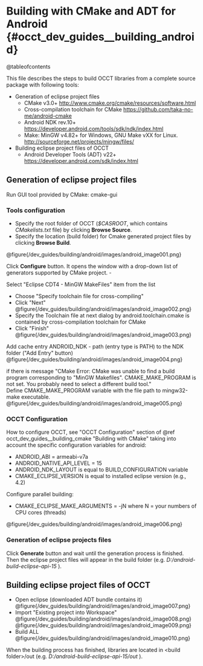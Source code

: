 Building with CMake and ADT for Android {#occt_dev_guides__building_android}
===================

@tableofcontents

This file describes the steps to build OCCT libraries from a complete source package
with following tools:
  - Generation of eclipse project files
    - CMake v3.0+ http://www.cmake.org/cmake/resources/software.html
    - Cross-compilation toolchain for CMake https://github.com/taka-no-me/android-cmake
    - Android NDK rev.10+ https://developer.android.com/tools/sdk/ndk/index.html
    - Make: MinGW v4.82+ for Windows, GNU Make vXX for Linux. http://sourceforge.net/projects/mingw/files/
  - Building eclipse project files of OCCT
    - Android Developer Tools (ADT) v22+ https://developer.android.com/sdk/index.html

## Generation of eclipse project files
Run GUI tool provided by CMake: cmake-gui

### Tools configuration
   - Specify the root folder of OCCT (<i>$CASROOT</i>, which contains *CMakelists.txt* file) by clicking **Browse Source**.
  - Specify the location (build folder) for Cmake generated project files by clicking **Browse Build**.

@figure{/dev_guides/building/android/images/android_image001.png}

Click **Configure** button. It opens the window with a drop-down list of generators supported by CMake project. - 

Select "Eclipse CDT4 - MinGW MakeFiles" item from the list
  - Choose "Specify toolchain file for cross-compiling"
  - Click "Next"
@figure{/dev_guides/building/android/images/android_image002.png}
  - Specify the Toolchain file at next dialog by android.toolchain.cmake is contained by cross-compilation toolchain for CMake
  - Click "Finish"
@figure{/dev_guides/building/android/images/android_image003.png}

Add cache entry ANDROID_NDK - path (entry type is PATH) to the NDK folder ("Add Entry" button)
@figure{/dev_guides/building/android/images/android_image004.png}

if there is message "CMake Error: CMake was unable to find a build program corresponding to "MinGW Makefiles".  CMAKE_MAKE_PROGRAM is not set.  You probably need to select a different build tool."  
Define CMAKE_MAKE_PROGRAM variable with the file path to mingw32-make executable. 
@figure{/dev_guides/building/android/images/android_image005.png}

### OCCT Configuration

How to configure OCCT, see "OCCT Configuration" section of @ref occt_dev_guides__building_cmake "Building with CMake"
taking into account the specific configuration variables for android:
  - ANDROID_ABI = armeabi-v7a
  - ANDROID_NATIVE_API_LEVEL = 15
  - ANDROID_NDK_LAYOUT is equal to BUILD_CONFIGURATION variable 
  - CMAKE_ECLIPSE_VERSION is equal to installed eclipse version (e.g., 4.2)

Configure parallel building:
  - CMAKE_ECLIPSE_MAKE_ARGUMENTS = -jN where N = your numbers of CPU cores (threads)

@figure{/dev_guides/building/android/images/android_image006.png}

### Generation of eclipse projects files

Click **Generate** button and wait until the generation process is finished. 
Then the eclipse project files will appear in the build folder (e.g. <i> D:/android-build-eclipse-api-15 </i>).

## Building eclipse project files of OCCT

  - Open eclipse (downloaded ADT bundle contains it)
  @figure{/dev_guides/building/android/images/android_image007.png}
  - Import "Existing project into Workspace"
  @figure{/dev_guides/building/android/images/android_image008.png}
  @figure{/dev_guides/building/android/images/android_image009.png}
  - Build ALL
  @figure{/dev_guides/building/android/images/android_image010.png}
  
When the building process has finished, libraries are located in \<build folder\>/out (e.g. <i> D:/android-build-eclipse-api-15/out </i>).